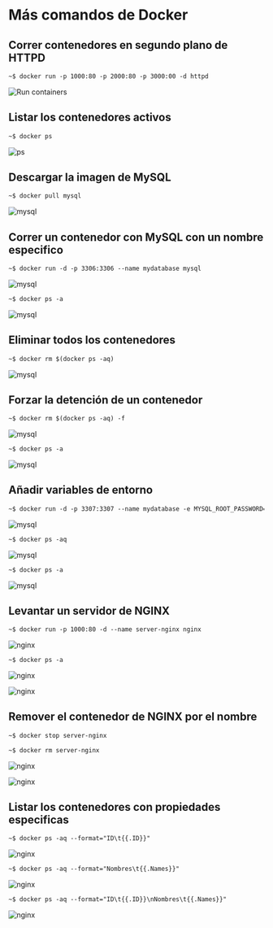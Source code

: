 # Más comandos de Docker

## Correr contenedores en segundo plano de HTTPD

```txt
~$ docker run -p 1000:80 -p 2000:80 -p 3000:00 -d httpd
```

![Run containers](doc/01.png)

## Listar los contenedores activos

```txt
~$ docker ps
```

![ps](doc/02.png)

## Descargar la imagen de MySQL

```txt
~$ docker pull mysql
```

![mysql](doc/03.png)

## Correr un contenedor con MySQL con un nombre especifico

```txt
~$ docker run -d -p 3306:3306 --name mydatabase mysql
```

![mysql](doc/04.png)

```txt
~$ docker ps -a
```

![mysql](doc/05.png)

## Eliminar todos los contenedores

```txt
~$ docker rm $(docker ps -aq)
```

![mysql](doc/06.png)

## Forzar la detención de un contenedor

```txt
~$ docker rm $(docker ps -aq) -f
```

![mysql](doc/07.png)

```txt
~$ docker ps -a
```

![mysql](doc/08.png)

## Añadir variables de entorno

```txt
~$ docker run -d -p 3307:3307 --name mydatabase -e MYSQL_ROOT_PASSWORD=password mysql
```

![mysql](doc/09.png)

```txt
~$ docker ps -aq
```

![mysql](doc/10.png)

```txt
~$ docker ps -a
```

![mysql](doc/11.png)

## Levantar un servidor de NGINX

```txt
~$ docker run -p 1000:80 -d --name server-nginx nginx
```

![nginx](doc/12.png)

```txt
~$ docker ps -a
```

![nginx](doc/13.png)

![nginx](doc/14.png)

## Remover el contenedor de NGINX por el nombre

```txt
~$ docker stop server-nginx
```

```txt
~$ docker rm server-nginx
```

![nginx](doc/15.png)

![nginx](doc/16.png)

## Listar los contenedores con propiedades especificas

```txt
~$ docker ps -aq --format="ID\t{{.ID}}"
```

![nginx](doc/17.png)

```txt
~$ docker ps -aq --format="Nombres\t{{.Names}}"
```

![nginx](doc/18.png)

```txt
~$ docker ps -aq --format="ID\t{{.ID}}\nNombres\t{{.Names}}"
```

![nginx](doc/19.png)
